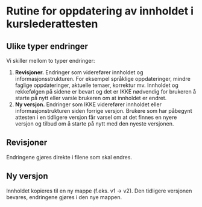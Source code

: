# Rutine for oppdatering av innholdet i kurslederattesten

## Ulike typer endringer

Vi skiller mellom to typer endringer:

1.  **Revisjoner.** Endringer som viderefører innholdet og informasjonsstrukturen.
    For eksempel språklige oppdateringer, mindre faglige oppdateringer, aktuelle temaer,
    korrektur mv. Innholdet og rekkefølgen på sidene er bevart og det er IKKE nødvendig
    for brukeren å starte på nytt eller varsle brukeren om at innholdet er endret.
2.  **Ny versjon.** Endringer som IKKE viderefører innholdet eller informasjonstrukturen
    siden forrige versjon. Brukere som har påbegynt attesten i en tidligere versjon får
    varsel om at det finnes en nyere versjon og tilbud om å starte på nytt med den nyeste
    versjonen.

## Revisjoner

Endringene gjøres direkte i filene som skal endres.

## Ny versjon

Innholdet kopieres til en ny mappe (f.eks. v1 -> v2). Den tidligere versjonen bevares,
endringene gjøres i den nye mappen.
